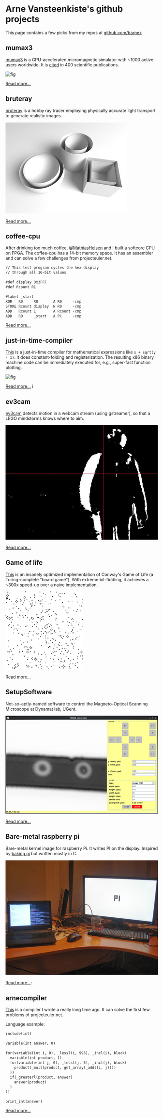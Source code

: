 # Arne Vansteenkiste's github projects

This page contains a few picks from my repos at [github.com/barnex](http://github.com/barnex)


## mumax3

[mumax3](http://mumax.github.io) is a GPU-accelerated micromagnetic simulator with ~1000 active users worldwide. It is [cited](http://aip.scitation.org/doi/10.1063/1.4899186) in 400 scientific publications.

![fig](http://mumax.github.io/web1.png)

[Read more...](http://mumax.github.io) 


## bruteray

[bruteray](http://github.com/barnex/bruteray) is a hobby ray tracer employing physically accurate light transport to generate realistic images.

![fig](https://raw.githubusercontent.com/barnex/bruteray/master/shots/039.jpg)

[Read more...](http://github.com/barnex/bruteray) 


## coffee-cpu

After drinking too much coffee, [@MathiasHelsen](https://github.com/mathiashelsen) and I built a softcore CPU on FPGA. The coffee-cpu has a 14-bit memory space. It has an assembler and can solve a few challenges from projecteuler.net.


```
// This test program cycles the hex display
// through all 16-bit values

#def display 0x3FFF
#def Rcount R1

#label _start
XOR   R0     R0       A R0     -cmp
STORE Rcount display  N R0     -cmp
ADD   Rcount 1        A Rcount -cmp
ADD   R0     _start   A PC     -cmp
```

[Read more...](http://github.com/barnex/coffee-cpu)


## just-in-time-compiler

[This](https://github.com/barnex/just-in-time-compiler) is a just-in-time compiler for mathematical expressions like `x + sqrt(y - 1)`. It does constant-folding and registerization. The resulting x86 binary machine code can be immediately executed for, e.g., super-fast function plotting.

![fig](https://raw.githubusercontent.com/barnex/just-in-time-compiler/master/plotter.png)

[Read more...](https://github.com/barnex/just-in-time-compiler) i

## ev3cam

[ev3cam](http://github.com/barnex/ev3cam) detects motion in a webcam stream (using gstreamer), so that a LEGO mindstorms knows where to aim.

![fig](https://raw.githubusercontent.com/barnex/ev3cam/master/motion.gif)

[Read more...](http://github.com/barnex/ev3cam) 


## Game of life


[This](https://github.com/barnex/life) is an insanely optimized implementation of Conway's Game of Life (a Turing-complete "board game"). With extreme bit-fiddling, it achieves a ~300x speed-up over a naive implementation.

![fig](https://raw.githubusercontent.com/barnex/life/master/img.png)

[Read more...](https://github.com/barnex/life) 

## SetupSoftware

Not-so-aptly-named software to control the Magneto-Optical Scanning Microscope at Dynamat lab, UGent.

![fig](https://raw.githubusercontent.com/barnex/SetupSoftware/master/Moka/screenshot.png)

[Read more...](https://github.com/barnex/SetupSoftware)


## Bare-metal raspberry pi

Bare-metal kernel image for raspberry Pi. It writes PI on the display. Inspired by [baking pi](http://www.cl.cam.ac.uk/projects/raspberrypi/tutorials/os/) but written mostly in C.

![fig](https://raw.githubusercontent.com/barnex/bakingcpi/master/pi.JPG)

[Read more...](http://github.com/barnex/bakingcpi): 


## arnecompiler

[This](https://github.com/barnex/arnecompiler) is a compiler I wrote a really long time ago. It can solve the first few problems of projecteuler.net.

Language example:

```
include(int)

variable(int answer, 0)

for(variable(int i, 0), _lessl(i, 995), _incl(i), block(
  variable(int product, 1)
  for(variable(int j, 0), _lessl(j, 5), _incl(j), block(
    product(_mull(product, get_array(_addl(i, j))))
  ))
  if(_greaterl(product, answer)
    answer(product)
  )
))

print_int(answer)
```
[Read more...](https://github.com/barnex/arnecompiler) 
